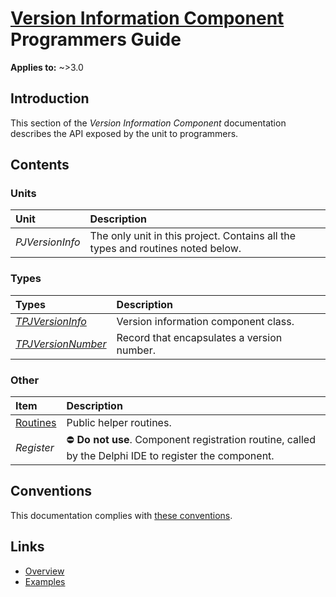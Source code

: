# [Version Information Component](../index.md) Programmers Guide

**Applies to:** ~>3.0

## Introduction

This section of the _Version Information Component_ documentation describes the API exposed by the unit to programmers.

## Contents

### Units

| Unit | Description |
|:-----|:------------|
| _PJVersionInfo_ | The only unit in this project. Contains all the types and routines noted below. |

### Types

| Types | Description |
|:------|:------------|
| [_TPJVersionInfo_](./API/TPJVersionInfo.md) | Version information component class. |
| [_TPJVersionNumber_](./API/TPJVersionNumber.md) | Record that encapsulates a version number. |

### Other

| Item | Description |
|:-----|:------------|
| [Routines](./API/Routines.md) | Public helper routines. |
| _Register_ | ⛔ **Do not use**. Component registration routine, called by the Delphi IDE to register the component. |

## Conventions

This documentation complies with [these conventions](../../common/conventions.md).

## Links

* [Overview](./Overview.md)
* [Examples](./Examples.md)

